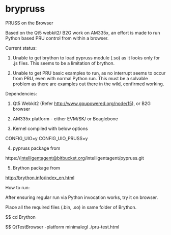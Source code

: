 brypruss
========

PRUSS on the Browser

Based on the Qt5 webkit2/ B2G work on AM335x, an effort is made to run Python based PRU control from within a browser.

Current status:

1. Unable to get brython to load pypruss module (.so) as it looks only for .js files. This seems to be a limitation of brython.

2. Unable to get PRU basic examples to run, as no interrupt seems to occur from PRU, even with normal Python run. This must be a solvable problem as there are examples out there in the wild, confirmed working.

Dependencies:

1. Qt5 Webkit2 (Refer http://www.gpupowered.org/node/15), or B2G browser

2. AM335x platform - either EVM/SK/ or Beaglebone

3. Kernel compiled with below options

 CONFIG_UIO=y 
 CONFIG_UIO_PRUSS=y 

4. pypruss package from 

https://intelligentagent@bitbucket.org/intelligentagent/pypruss.git

5. Brython package from

http://brython.info/index_en.html

How to run:

After ensuring regular run via Python invocation works, try it on browser.

Place all the required files (.bin, .so) in same folder of Brython.

$$ cd Brython

$$ QtTestBrowser -platform minimalegl ./pru-test.html


